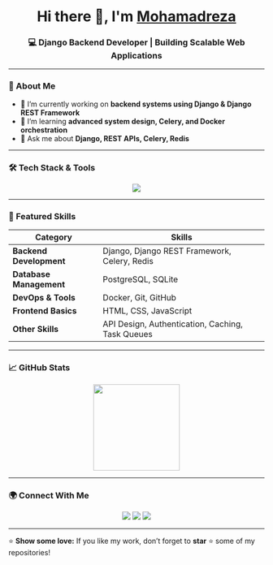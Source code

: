 <h1 align="center">Hi there 👋, I'm <a href="https://github.com/mohamadrezabjr">Mohamadreza</a></h1>
<h3 align="center">💻 Django Backend Developer | Building Scalable Web Applications</h3>


---

### 🧠 About Me

- 🔭 I’m currently working on **backend systems using Django & Django REST Framework**  
- 🌱 I’m learning **advanced system design, Celery, and Docker orchestration**  
- 💬 Ask me about **Django, REST APIs, Celery, Redis**
---

### 🛠️ Tech Stack & Tools

<p align="center">
  <!-- Languages -->
  <img src="https://skillicons.dev/icons?i=python,django,postgresql,redis,docker,linux,git,github,js,html,css,vscode,pycharm&theme=light" />
</p>

---

### 🚀 Featured Skills

| Category | Skills |
|-----------|---------|
| **Backend Development** | Django, Django REST Framework, Celery, Redis |
| **Database Management** | PostgreSQL, SQLite |
| **DevOps & Tools** | Docker, Git, GitHub |
| **Frontend Basics** | HTML, CSS, JavaScript |
| **Other Skills** | API Design, Authentication, Caching, Task Queues |

---

### 📈 GitHub Stats

<p align="center">
  <img height="170em" src="https://github-readme-stats.vercel.app/api?username=mohamadrezabjr&show_icons=true&theme=tokyonight" />
</p>


---

### 🌍 Connect With Me

<p align="center">
  <a href="mailto:mohamadrezabjr@gmail.com"><img src="https://img.shields.io/badge/Email-D14836?style=for-the-badge&logo=gmail&logoColor=white"/></a>
  <a href="https://github.com/mohamadrezabjr"><img src="https://img.shields.io/badge/GitHub-100000?style=for-the-badge&logo=github&logoColor=white"/></a>
  <a href="https://linkedin.com/in/mohamadrezabjr"><img src="https://img.shields.io/badge/LinkedIn-0077B5?style=for-the-badge&logo=linkedin&logoColor=white"/></a>
</p>

---


⭐ **Show some love:** If you like my work, don’t forget to **star** ⭐ some of my repositories!

